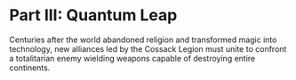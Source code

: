 # Part III: Quantum Leap

Centuries after the world abandoned religion and transformed magic into technology, new alliances led by the Cossack Legion must unite to confront a totalitarian enemy wielding weapons capable of destroying entire continents.